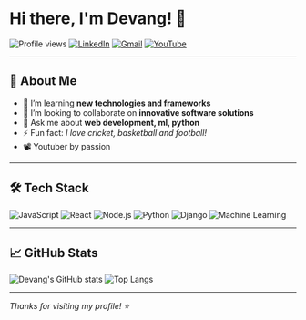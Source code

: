 # Hi there, I'm Devang! 👋

![Profile views](https://komarev.com/ghpvc/?username=devangvangane&color=blue)
[![LinkedIn](https://img.shields.io/badge/-LinkedIn-blue?logo=linkedin&style=flat-square)](www.linkedin.com/in/devang-vangane-cte-gecbvn-it-330916257)
[![Gmail](https://img.shields.io/badge/-Email-c14438?logo=gmail&style=flat-square)](mailto:devangvangane9@gmail.com)
[![YouTube](https://img.shields.io/badge/-YouTube-red?logo=youtube&style=flat-square)](https://youtube.com/@devangvangane?feature=shared)


---

## 🚀 About Me

- 🌱 I’m learning **new technologies and frameworks**
- 👯 I’m looking to collaborate on **innovative software solutions**
- 💬 Ask me about **web development, ml, python**
- ⚡ Fun fact: *I love cricket, basketball and football!*
- 📽️ Youtuber by passion

---

## 🛠️ Tech Stack

![JavaScript](https://img.shields.io/badge/-JavaScript-333333?style=flat&logo=javascript)
![React](https://img.shields.io/badge/-React-333333?style=flat&logo=react)
![Node.js](https://img.shields.io/badge/-Node.js-333333?style=flat&logo=node.js)
![Python](https://img.shields.io/badge/-Python-333333?style=flat&logo=python)
![Django](https://img.shields.io/badge/-Django-092E20?style=flat&logo=django)
![Machine Learning](https://img.shields.io/badge/-Machine%20Learning-102C57?style=flat&logo=python&logoColor=white)


---

## 📈 GitHub Stats

![Devang's GitHub stats](https://github-readme-stats.vercel.app/api?username=devangvangane&show_icons=true&theme=radical)
![Top Langs](https://github-readme-stats.vercel.app/api/top-langs/?username=devangvangane&layout=compact&theme=radical)

---

*Thanks for visiting my profile! ⭐️*

